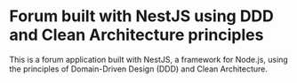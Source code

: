 # Forum built with NestJS using DDD and Clean Architecture principles

This is a forum application built with NestJS, a framework for Node.js, using the principles of Domain-Driven Design (DDD) and Clean Architecture.
